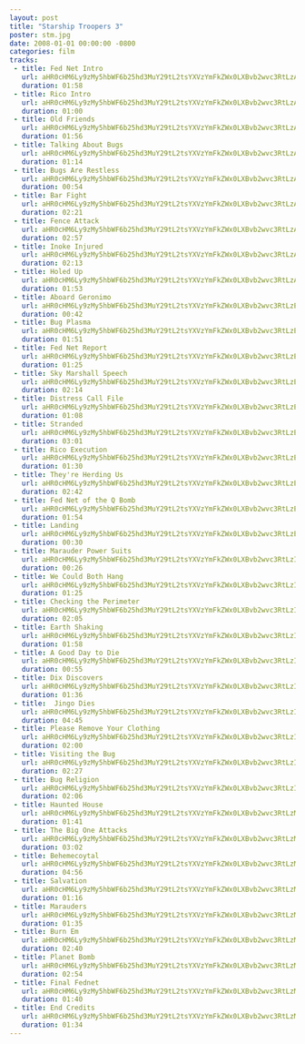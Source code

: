 ```yaml
---
layout: post
title: "Starship Troopers 3"
poster: stm.jpg
date: 2008-01-01 00:00:00 -0800
categories: film
tracks:
 - title: Fed Net Intro
   url: aHR0cHM6Ly9zMy5hbWF6b25hd3MuY29tL2tsYXVzYmFkZWx0LXBvb2wvc3RtLzAxIEZlZCBOZXQgSW50cm8ubXAz
   duration: 01:58
 - title: Rico Intro
   url: aHR0cHM6Ly9zMy5hbWF6b25hd3MuY29tL2tsYXVzYmFkZWx0LXBvb2wvc3RtLzAyIFJpY28gSW50cm8ubXAz
   duration: 01:00
 - title: Old Friends
   url: aHR0cHM6Ly9zMy5hbWF6b25hd3MuY29tL2tsYXVzYmFkZWx0LXBvb2wvc3RtLzAzIE9sZCBGcmllbmRzLm1wMw==
   duration: 01:56
 - title: Talking About Bugs
   url: aHR0cHM6Ly9zMy5hbWF6b25hd3MuY29tL2tsYXVzYmFkZWx0LXBvb2wvc3RtLzA0IFRhbGtpbmcgQWJvdXQgQnVncy5tcDM=
   duration: 01:14
 - title: Bugs Are Restless
   url: aHR0cHM6Ly9zMy5hbWF6b25hd3MuY29tL2tsYXVzYmFkZWx0LXBvb2wvc3RtLzA1IEJ1Z3MgQXJlIFJlc3RsZXNzLm1wMw==
   duration: 00:54
 - title: Bar Fight
   url: aHR0cHM6Ly9zMy5hbWF6b25hd3MuY29tL2tsYXVzYmFkZWx0LXBvb2wvc3RtLzA2IEJhciBGaWdodC5tcDM=
   duration: 02:21
 - title: Fence Attack
   url: aHR0cHM6Ly9zMy5hbWF6b25hd3MuY29tL2tsYXVzYmFkZWx0LXBvb2wvc3RtLzA3IEZlbmNlIEF0dGFjay5tcDM=
   duration: 02:57
 - title: Inoke Injured
   url: aHR0cHM6Ly9zMy5hbWF6b25hd3MuY29tL2tsYXVzYmFkZWx0LXBvb2wvc3RtLzA4IElub2tlIEluanVyZWQubXAz
   duration: 02:13
 - title: Holed Up
   url: aHR0cHM6Ly9zMy5hbWF6b25hd3MuY29tL2tsYXVzYmFkZWx0LXBvb2wvc3RtLzA5IEhvbGVkIFVwLm1wMw==
   duration: 01:53
 - title: Aboard Geronimo
   url: aHR0cHM6Ly9zMy5hbWF6b25hd3MuY29tL2tsYXVzYmFkZWx0LXBvb2wvc3RtLzEwIEFib2FyZCBHZXJvbmltby5tcDM=
   duration: 00:42
 - title: Bug Plasma
   url: aHR0cHM6Ly9zMy5hbWF6b25hd3MuY29tL2tsYXVzYmFkZWx0LXBvb2wvc3RtLzExIEJ1ZyBQbGFzbWEubXAz
   duration: 01:51
 - title: Fed Net Report
   url: aHR0cHM6Ly9zMy5hbWF6b25hd3MuY29tL2tsYXVzYmFkZWx0LXBvb2wvc3RtLzEyIEZlZCBOZXQgUmVwb3J0Lm1wMw==
   duration: 01:25
 - title: Sky Marshall Speech
   url: aHR0cHM6Ly9zMy5hbWF6b25hd3MuY29tL2tsYXVzYmFkZWx0LXBvb2wvc3RtLzEzIFNreSBNYXJzaGFsbCBTcGVlY2gubXAz
   duration: 02:14
 - title: Distress Call File
   url: aHR0cHM6Ly9zMy5hbWF6b25hd3MuY29tL2tsYXVzYmFkZWx0LXBvb2wvc3RtLzE0IERpc3RyZXNzIENhbGwgRmlsZS5tcDM=
   duration: 01:08
 - title: Stranded
   url: aHR0cHM6Ly9zMy5hbWF6b25hd3MuY29tL2tsYXVzYmFkZWx0LXBvb2wvc3RtLzE1IFN0cmFuZGVkLm1wMw==
   duration: 03:01
 - title: Rico Execution
   url: aHR0cHM6Ly9zMy5hbWF6b25hd3MuY29tL2tsYXVzYmFkZWx0LXBvb2wvc3RtLzE2IFJpY28gRXhlY3V0aW9uLm1wMw==
   duration: 01:30
 - title: They're Herding Us
   url: aHR0cHM6Ly9zMy5hbWF6b25hd3MuY29tL2tsYXVzYmFkZWx0LXBvb2wvc3RtLzE3IFRoZXkncmUgSGVyZGluZyBVcy5tcDM=
   duration: 02:42
 - title: Fed Net of the Q Bomb
   url: aHR0cHM6Ly9zMy5hbWF6b25hd3MuY29tL2tsYXVzYmFkZWx0LXBvb2wvc3RtLzE4IEZlZCBOZXQgb2YgdGhlIFEgQm9tYi5tcDM=
   duration: 01:54
 - title: Landing
   url: aHR0cHM6Ly9zMy5hbWF6b25hd3MuY29tL2tsYXVzYmFkZWx0LXBvb2wvc3RtLzE5IExhbmRpbmcubXAz
   duration: 00:30
 - title: Marauder Power Suits
   url: aHR0cHM6Ly9zMy5hbWF6b25hd3MuY29tL2tsYXVzYmFkZWx0LXBvb2wvc3RtLzIwIE1hcmF1ZGVyIFBvd2VyIFN1aXRzLm1wMw==
   duration: 00:26
 - title: We Could Both Hang
   url: aHR0cHM6Ly9zMy5hbWF6b25hd3MuY29tL2tsYXVzYmFkZWx0LXBvb2wvc3RtLzIxIFdlIENvdWxkIEJvdGggSGFuZy5tcDM=
   duration: 01:25
 - title: Checking the Perimeter
   url: aHR0cHM6Ly9zMy5hbWF6b25hd3MuY29tL2tsYXVzYmFkZWx0LXBvb2wvc3RtLzIyIENoZWNraW5nIHRoZSBQZXJpbWV0ZXIubXAz
   duration: 02:05
 - title: Earth Shaking
   url: aHR0cHM6Ly9zMy5hbWF6b25hd3MuY29tL2tsYXVzYmFkZWx0LXBvb2wvc3RtLzIzIEVhcnRoIFNoYWtpbmcubXAz
   duration: 01:58
 - title: A Good Day to Die
   url: aHR0cHM6Ly9zMy5hbWF6b25hd3MuY29tL2tsYXVzYmFkZWx0LXBvb2wvc3RtLzI0IEEgR29vZCBEYXkgdG8gRGllLm1wMw==
   duration: 00:55
 - title: Dix Discovers
   url: aHR0cHM6Ly9zMy5hbWF6b25hd3MuY29tL2tsYXVzYmFkZWx0LXBvb2wvc3RtLzI1IERpeCBEaXNjb3ZlcnMubXAz
   duration: 01:36
 - title:  Jingo Dies
   url: aHR0cHM6Ly9zMy5hbWF6b25hd3MuY29tL2tsYXVzYmFkZWx0LXBvb2wvc3RtLzI2ICBKaW5nbyBEaWVzLm1wMw==
   duration: 04:45
 - title: Please Remove Your Clothing
   url: aHR0cHM6Ly9zMy5hbWF6b25hd3MuY29tL2tsYXVzYmFkZWx0LXBvb2wvc3RtLzI3IFBsZWFzZSBSZW1vdmUgWW91ciBDbG90aGluZy5tcDM=
   duration: 02:00
 - title: Visiting the Bug
   url: aHR0cHM6Ly9zMy5hbWF6b25hd3MuY29tL2tsYXVzYmFkZWx0LXBvb2wvc3RtLzI4IFZpc2l0aW5nIHRoZSBCdWcubXAz
   duration: 02:27
 - title: Bug Religion
   url: aHR0cHM6Ly9zMy5hbWF6b25hd3MuY29tL2tsYXVzYmFkZWx0LXBvb2wvc3RtLzI5IEJ1ZyBSZWxpZ2lvbi5tcDM=
   duration: 02:06
 - title: Haunted House
   url: aHR0cHM6Ly9zMy5hbWF6b25hd3MuY29tL2tsYXVzYmFkZWx0LXBvb2wvc3RtLzMwIEhhdW50ZWQgSG91c2UubXAz
   duration: 01:41
 - title: The Big One Attacks
   url: aHR0cHM6Ly9zMy5hbWF6b25hd3MuY29tL2tsYXVzYmFkZWx0LXBvb2wvc3RtLzMxIFRoZSBCaWcgT25lIEF0dGFja3MubXAz
   duration: 03:02
 - title: Behemecoytal
   url: aHR0cHM6Ly9zMy5hbWF6b25hd3MuY29tL2tsYXVzYmFkZWx0LXBvb2wvc3RtLzMyIEJlaGVtZWNveXRhbC5tcDM=
   duration: 04:56
 - title: Salvation
   url: aHR0cHM6Ly9zMy5hbWF6b25hd3MuY29tL2tsYXVzYmFkZWx0LXBvb2wvc3RtLzMzIFNhbHZhdGlvbi5tcDM=
   duration: 01:16
 - title: Marauders
   url: aHR0cHM6Ly9zMy5hbWF6b25hd3MuY29tL2tsYXVzYmFkZWx0LXBvb2wvc3RtLzM0IE1hcmF1ZGVycy5tcDM=
   duration: 01:35
 - title: Burn Em
   url: aHR0cHM6Ly9zMy5hbWF6b25hd3MuY29tL2tsYXVzYmFkZWx0LXBvb2wvc3RtLzM1IEJ1cm4gRW0ubXAz
   duration: 02:40
 - title: Planet Bomb
   url: aHR0cHM6Ly9zMy5hbWF6b25hd3MuY29tL2tsYXVzYmFkZWx0LXBvb2wvc3RtLzM2IFBsYW5ldCBCb21iLm1wMw==
   duration: 02:54
 - title: Final Fednet
   url: aHR0cHM6Ly9zMy5hbWF6b25hd3MuY29tL2tsYXVzYmFkZWx0LXBvb2wvc3RtLzM3IEZpbmFsIEZlZG5ldC5tcDM=
   duration: 01:40
 - title: End Credits
   url: aHR0cHM6Ly9zMy5hbWF6b25hd3MuY29tL2tsYXVzYmFkZWx0LXBvb2wvc3RtLzM4IEVuZCBDcmVkaXRzLm1wMw==
   duration: 01:34
---
```


